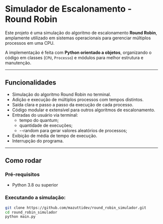 # Simulador de Escalonamento - Round Robin

Este projeto é uma simulação do algoritmo de escalonamento **Round Robin**, amplamente utilizado em sistemas operacionais para gerenciar múltiplos processos em uma CPU.

A implementação é feita com **Python orientado a objetos**, organizando o código em classes (`CPU`, `Processo`) e módulos para melhor estrutura e manutenção.

---

## Funcionalidades

- Simulação do algoritmo Round Robin no terminal.
- Adição e execução de múltiplos processos com tempos distintos.
- Saída clara e passo a passo da execução de cada processo.
- Código modular e extensível para outros algoritmos de escalonamento.
- Entradas do usuário via terminal:
    - tempo do quantum;
    - quantidade de execuções; 
    - --random para gerar valores aleatórios de processos;
- Exibição de média de tempo de execução.
- Interrupção do programa.

---

## Como rodar

### Pré-requisitos
- Python 3.8 ou superior

### Executando a simulação:

```bash
git clone https://github.com/mazuttidev/round_robin_simulador.git
cd round_robin_simulador
python main.py
